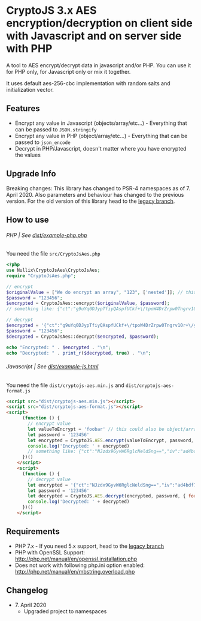 # CryptoJS 3.x AES encryption/decryption on client side with Javascript and on server side with PHP

A tool to AES encrypt/decrypt data in javascript and/or PHP. You can use it for PHP only, for Javascript only or mix it together. 

It uses default aes-256-cbc implementation with random salts and initialization vector.

## Features
* Encrypt any value in Javascript (objects/array/etc...) - Everything that can be passed to `JSON.stringify`
* Encrypt any value in PHP  (object/array/etc...) - Everything that can be passed to `json_encode`
* Decrypt in PHP/Javascript, doesn't matter where you have encrypted the values

## Upgrade Info
Breaking changes: This library has changed to PSR-4 namespaces as of 7. April 2020. Also parameters and behaviour has changed to the previous version. For the old version of this library head to the [legacy branch](https://github.com/brainfoolong/cryptojs-aes-php/tree/legacy).

## How to use
###### PHP | See [dist/example-php.php](https://github.com/brainfoolong/cryptojs-aes-php/blob/master/dist/example-php.php)
You need the file `src/CryptoJsAes.php`
```php
<?php
use Nullix\CryptoJsAes\CryptoJsAes;
require "CryptoJsAes.php";

// encrypt
$originalValue = ["We do encrypt an array", "123", ['nested']]; // this could be any value
$password = "123456";
$encrypted = CryptoJsAes::encrypt($originalValue, $password);
// something like: {"ct":"g9uYq0DJypTfiyQAspfUCkf+\/tpoW4DrZrpw0Tngrv10r+\/yeJMeseBwDtJ5gTnx","iv":"c8fdc314b9d9acad7bea9a865671ea51","s":"7e61a4cd341279af"}

// decrypt
$encrypted = '{"ct":"g9uYq0DJypTfiyQAspfUCkf+\/tpoW4DrZrpw0Tngrv10r+\/yeJMeseBwDtJ5gTnx","iv":"c8fdc314b9d9acad7bea9a865671ea51","s":"7e61a4cd341279af"}';
$password = "123456";
$decrypted = CryptoJsAes::decrypt($encrypted, $password);

echo "Encrypted: " . $encrypted . "\n";
echo "Decrypted: " . print_r($decrypted, true) . "\n";
```
###### Javascript | See [dist/example-js.html](https://github.com/brainfoolong/cryptojs-aes-php/blob/master/dist/example-js.html)
You need the file `dist/cryptojs-aes.min.js` and `dist/cryptojs-aes-format.js`
```html
<script src="dist/cryptojs-aes.min.js"></script>
<script src="dist/cryptojs-aes-format.js"></script>
<script>
      (function () {
        // encrypt value
        let valueToEncrypt = 'foobar' // this could also be object/array/whatever
        let password = '123456'
        let encrypted = CryptoJS.AES.encrypt(valueToEncrypt, password, { format: CryptoJSAesJson }).toString()
        console.log('Encrypted: ' + encrypted)
        // something like: {"ct":"NJzdx9GyvW6RglcNeldSng==","iv":"ad4bdf7f5a89ec335083bedaff34e851","s":"9a607051e0f4517e"}
      })()
    </script>
    <script>
      (function () {
        // decrypt value
        let encrypted = '{"ct":"NJzdx9GyvW6RglcNeldSng==","iv":"ad4bdf7f5a89ec335083bedaff34e851","s":"9a607051e0f4517e"}'
        let password = '123456'
        let decrypted = CryptoJS.AES.decrypt(encrypted, password, { format: CryptoJSAesJson }).toString(CryptoJS.enc.Utf8)
        console.log('Decrypted: ' + decrypted)
      })()
    </script>
```

## Requirements
* PHP 7.x - If you need 5.x support, head to the [legacy branch](https://github.com/brainfoolong/cryptojs-aes-php/tree/legacy)
* PHP with OpenSSL Support: http://php.net/manual/en/openssl.installation.php
* Does not work with following php.ini option enabled: http://php.net/manual/en/mbstring.overload.php

## Changelog
* 7\. April 2020 
  * Upgraded project to namespaces

